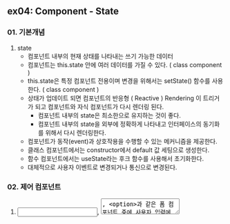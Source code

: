 ## ex04: Component - State

### 01. 기본개념
1. state
    - 컴포넌트 내부의 현재 상태를 나타내는 쓰기 가능한 데이터
    - 컴포넌트는 this.state 안에 여러 데이터를 가질 수 있다. ( class component )
    - this.state은 특정 컴포넌트 전용이며 변경을 위해서는 setState() 함수를 사용한다. ( class component )
    - 상태가 업데이트 되면 컴포넌트의 반응형 ( Reactive ) Rendering 이 트리거가 되고 컴포넌트와 자식 컴포넌트가 다시 렌더링 된다.
        + 컴포넌트 내부의 state은 최소한으로 유지하는 것이 좋다.
        + 컴포넌트 내부의 state을 외부에 정확하게 나타내고 인터페이스의 동기화를 위해서 다시 렌더링한다.
    - 컴포넌트가 동작(event)과 상호작용을 수행할 수 있는 메커니즘을 제공한다.
    - 클래스 컴포넌트에서는 constructor에서 default 값 세팅으로 생성한다.
    - 함수 컴포넌트에서는 useState라는 후크 함수를 사용해서 초기화한다.
    - 대체적으로 사용자 이벤트로 변경되거나 통신으로 변경된다.
### 02. 제어 컴포넌트
1. <input>, <textarea>, <option>과 같은 폼 컴포넌트 중에 사용자 입력에 따라 state값이 변경되고 렌더링 하는
컴포넌트를 제어 (Controlled) 컴포넌트라고 한다.
2. 폼 컴포넌트가 반드시 제어 컴포넌트로 작성해야 하는 것은 아니다. 상태를 제어하지 않는 비제어(Uncontrolled) 컴포넌트로도 만들 수 있다. (Anti-Pattern)
3. 폼 컴포넌트를 제어 컴포넌트로 만드는 것은 조금 복잡해 보이지만 다음과 같은 장점이 있다.
    - 컴포넌트의 인터페이스를 외부에서 직접 변경할 수 없고 내부의 상태 변경으로 가능하다는 리엑트의 컴포넌트 작성   원칙을 준수할 수 있다.
    - 사용자 입력 값에 대한 validation을 할 수 있다.
4. 예제
    - src/02 제어 컴포넌트
    - src/03 비제어 컴포넌트

### 03. 상태(Stateful) 컴포넌트 vs 순수(pure, Dumb) Component
1. Stateful Component 
    - 상태(state)를 관리하는 컴포넌트 
    - 보통 상태를 관리하는 컴포넌트는 컴포넌트 계층에서 상위에 있다.
    - 상태 컴포넌트는 순수 컴포넌트를 하나 이상 래핑할 수 있다.
2. Pure Component
    - 상태 관리없이 속성(props)로 화면만 렌더링 하는 컴포넌트다.
    - 재사용이 용이 테스트하기도 좋다.
3. 애플리케이션의 컴포넌트는 상태 컴포넌트와 순수 컴포넌트로 분리하여 만드는 것이 좋다.
4. 어떤 컴포넌트가 상태 컴포넌트인가요?
    - 상태를 기반으로 렌더링 하는 컴포넌트 
    - 많은 하위 컴포넌트를 가지고 있는 공통(하나)의 상위 컴포넌트
    - 컴포넌트 hierachy에서 상위에 있고 상태를 가져야만 하는 컴포넌트
    - 못 찾겠으면, 상태를 관리 하는 컴포넌트를 만들고 하위(pure) 컴포넌트를 래핑한다.
5. 예제 (emaillist) : src/04

### 04. Data Flow(Bottom-Up)
1. 리엑트 애플리케이션에서의 데이터는 컴포넌트 계층 상위->하위 (Top-Down)로 props 전달이 기본 data flow 메카니즘 이다.
2. 하지만, 거의 모든 애플리케이션에서는 하위->상위(Bottom-Up)로 데이터를 전달해야 하는 경우가 반드시 있다.
3. 예제 (emaillist): src/04: props로 전달한 callback 함수를 사용하는 방법


### Run Examples
```bash
$ npm run debug src={no}
```